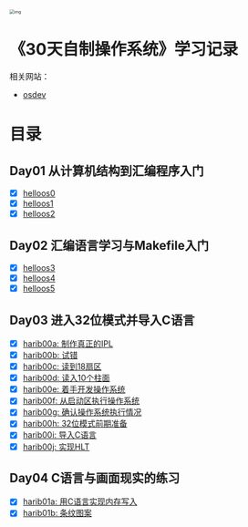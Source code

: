 <img src="https://img3.doubanio.com/view/subject/l/public/s11138117.jpg" alt="img" style="zoom:50%;" />

# 《30天自制操作系统》学习记录
相关网站：
- [osdev](https://wiki.osdev.org/Expanded_Main_Page)

# 目录
## Day01 从计算机结构到汇编程序入门
- [x] [helloos0](day01/helloos0)
- [x] [helloos1](day01/helloos1)
- [x] [helloos2](day01/helloos2)

## Day02 汇编语言学习与Makefile入门
- [x] [helloos3](day02/helloos3)
- [x] [helloos4](day02/helloos4)
- [x] [helloos5](day02/helloos5)

## Day03 进入32位模式并导入C语言
- [x] [harib00a: 制作真正的IPL](day03/harib00a)
- [x] [harib00b: 试错](day03/harib00b)
- [x] [harib00c: 读到18扇区](day03/harib00c)
- [x] [harib00d: 读入10个柱面](day03/harib00d)
- [x] [harib00e: 着手开发操作系统](day03/harib00e)
- [x] [harib00f: 从启动区执行操作系统](day03/harib00f)
- [x] [harib00g: 确认操作系统执行情况](day03/harib00g)
- [x] [harib00h: 32位模式前期准备](day03/harib00h)
- [x] [harib00i: 导入C语言](day03/harib00i)
- [x] [harib00j: 实现HLT](day03/harib00j)

## Day04 C语言与画面现实的练习
- [x] [harib01a: 用C语言实现内存写入](day04/harib01a)
- [x] [harib01b: 条纹图案](day04/harib01b)
